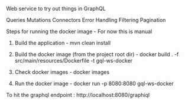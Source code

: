 Web service to try out things in GraphQL

Queries
Mutations
Connectors
Error Handling 
Filtering
Pagination


Steps for running the docker image - For now this is manual

1. Build the application - mvn clean install

2. Build the docker image (from the project root dir) - docker build . -f src/main/resources/Dockerfile -t gql-ws-docker

3. Check docker images - docker images

4. Run the docker image -  docker run -p 8080:8080 gql-ws-docker

To hit the graphql endpoint : http://localhost:8080/graphiql